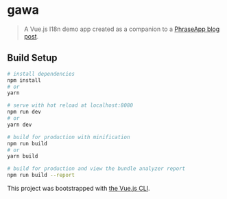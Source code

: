 # gawa

> A Vue.js I18n demo app created as a companion to a [PhraseApp blog post](https://phraseapp.com/blog/posts/build-an-spa-with-i18n-in-vue-js/).

## Build Setup

``` bash
# install dependencies
npm install
# or
yarn

# serve with hot reload at localhost:8080
npm run dev
# or
yarn dev

# build for production with minification
npm run build
# or
yarn build

# build for production and view the bundle analyzer report
npm run build --report
```

This project was bootstrapped with [the Vue.js CLI](https://vuejs.org/v2/guide/installation.html#CLI).
